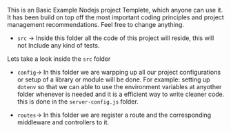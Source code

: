 This is an Basic Example Nodejs project Templete, which anyone can use it.
It has been build on top off the most important coding principles and project management 
recommendations. Feel free to change anything.


- `src` -> Inside this folder all the code of this project will reside, this will not 
Include any kind of tests.

Lets take a look inside the `src` folder

- `config`-> In this folder we are warpping up all our project configurations or setup 
 of a library or module will be done. For example: setting up `dotenv` so that we can 
 able to use the environment variables at anyother folder whenever is needed and it 
 is a efficient way to write cleaner code. this is done in the `server-config.js` folder.

- `routes`-> In this folder we are register a route and the corresponding middleware and controllers to it.
